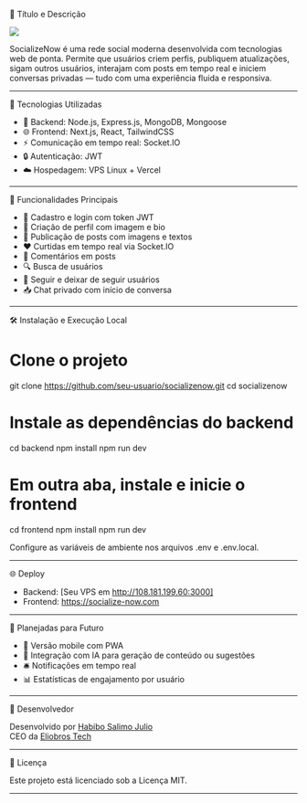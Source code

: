 📌 Título e Descrição

<img src="https://readme-typing-svg.herokuapp.com/?font=mono&size=30&duration=4000&color=FF0000&center=falso&vCenter=falso&lines=🜛+SocializeNow+۞;">      

SocializeNow é uma rede social moderna desenvolvida com tecnologias web de ponta. Permite que usuários criem perfis, publiquem atualizações, sigam outros usuários, interajam com posts em tempo real e iniciem conversas privadas — tudo com uma experiência fluida e responsiva.


---

🚀 Tecnologias Utilizadas

- 🧠 Backend: Node.js, Express.js, MongoDB, Mongoose
- 🌐 Frontend: Next.js, React, TailwindCSS
- ⚡ Comunicação em tempo real: Socket.IO
- 🔒 Autenticação: JWT
- ☁️ Hospedagem: VPS Linux + Vercel


---

📸 Funcionalidades Principais

- 👤 Cadastro e login com token JWT
- 📸 Criação de perfil com imagem e bio
- 📝 Publicação de posts com imagens e textos
- ❤️ Curtidas em tempo real via Socket.IO
- 💬 Comentários em posts
- 🔍 Busca de usuários
- 👥 Seguir e deixar de seguir usuários
- 📥 Chat privado com início de conversa


---

🛠️ Instalação e Execução Local

# Clone o projeto
git clone https://github.com/seu-usuario/socializenow.git
cd socializenow

# Instale as dependências do backend
cd backend
npm install
npm run dev

# Em outra aba, instale e inicie o frontend
cd frontend
npm install
npm run dev

Configure as variáveis de ambiente nos arquivos .env e .env.local.


---

🌐 Deploy

- Backend: [Seu VPS em http://108.181.199.60:3000]
- Frontend: https://socialize-now.com


---

🧪 Planejadas para Futuro

- 📱 Versão mobile com PWA
- 🧠 Integração com IA para geração de conteúdo ou sugestões
- 🛎️ Notificações em tempo real
- 📊 Estatísticas de engajamento por usuário


---

👤 Desenvolvedor

Desenvolvido por [Habibo Salimo Julio](mailto:eliobrostech3@gmail.com)  
CEO da [Eliobros Tech](https://github.com/eliobrostech)


---

📝 Licença

Este projeto está licenciado sob a Licença MIT.


---
